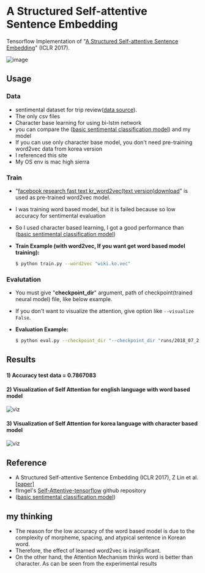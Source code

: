# A Structured Self-attentive Sentence Embedding

Tensorflow Implementation of "[A Structured Self-attentive Sentence Embedding](https://arxiv.org/abs/1703.03130)" (ICLR 2017).

![image](https://user-images.githubusercontent.com/15166794/41864478-21cbf7c8-78e5-11e8-94d2-5aa035a65c8b.png)


## Usage

### Data
* sentimental dataset for trip review([data source](http://air.changwon.ac.kr/)).
* The only csv files
* Character base learning for using bi-lstm network 
* you can compare the ([basic sentimental classification model](https://github.com/hugman/deep_learning/tree/master/course/nlp/applications/sentiment_analysis)) and my model
* If you can use only character base model, you don't need pre-training word2vec data from korea version 
* I referenced this site
* My OS env is mac high sierra

### Train
* "[facebook research fast text kr_word2vec(text version)download](https://github.com/facebookresearch/fastText/blob/master/pretrained-vectors.md)" is used as pre-trained word2vec model.
* I was training word based model, but it is failed because so low accuracy for sentimental evaluation 
* So I used character based learning, I got a good performance than ([basic sentimental classification model](https://github.com/hugman/deep_learning/tree/master/course/nlp/applications/sentiment_analysis))
	

* **Train Example (with word2vec, If you want get word based model training):**
    ```bash
	$ python train.py --word2vec "wiki.ko.vec"
	```

### Evalutation
* You must give "**checkpoint_dir**" argument, path of checkpoint(trained neural model) file, like below example.
* If you don't want to visualize the attention, give option like `--visualize False`.

* **Evaluation Example:**
	```bash
	$ python eval.py --checkpoint_dir "--checkpoint_dir "runs/2018_07_25_18_24_59/checkpoints/"
	```


## Results
#### 1) Accuracy test data = 0.7867083
#### 2) Visualization of Self Attention for english language with word based model 
![viz](https://user-images.githubusercontent.com/15166794/41875853-1dea6f28-7907-11e8-94e9-398e2699aca5.png)

#### 3) Visualization of Self Attention for korea language with character based model 
![viz](https://user-images.githubusercontent.com/15166794/41875853-1dea6f28-7907-11e8-94e9-398e2699aca5.png)



## Reference
* A Structured Self-attentive Sentence Embedding (ICLR 2017), Z Lin et al. [[paper]](https://arxiv.org/abs/1703.03130)
* flrngel's [Self-Attentive-tensorflow](https://github.com/roomylee/self-attention-tf) github repository
* ([basic sentimental classification model](https://github.com/hugman/deep_learning/tree/master/course/nlp/applications/sentiment_analysis))

## my thinking 
* The reason for the low accuracy of the word based model is due to the complexity of morpheme, spacing, and atypical sentence in Korean word.
* Therefore, the effect of learned word2vec is insignificant.
* On the other hand, the Attention Mechanism thinks word is better than character. As can be seen from the experimental results